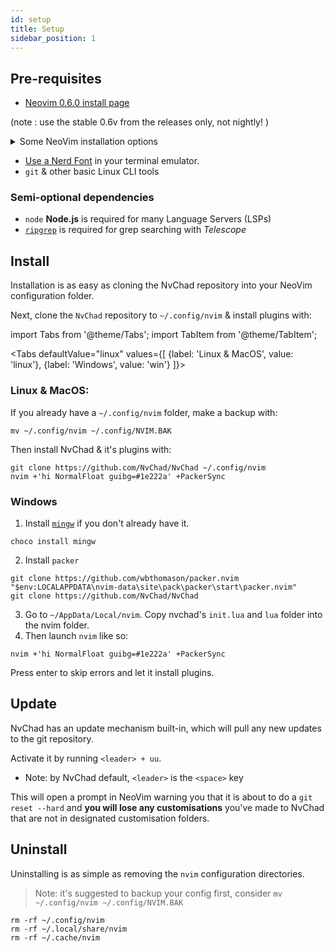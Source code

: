 ```yaml
---
id: setup
title: Setup
sidebar_position: 1
---
```


## Pre-requisites

- [Neovim 0.6.0 install page](https://github.com/neovim/neovim/releases/tag/v0.6.0)

(note : use the stable 0.6v from the releases only, not nightly! )

<details><summary>Some NeoVim installation options</summary>
<div>

### NeoVim installation options

> Note: This is a summary of [NeoVim's installation page](https://github.com/neovim/neovim/wiki/Installing-Neovim)

#### [With an appimage](https://github.com/neovim/neovim/wiki/Installing-Neovim#appimage-universal-linux-package)

This should work across all Linux distros.

```shell
curl -LO https://github.com/neovim/neovim/releases/latest/download/nvim.appimage
chmod u+x nvim.appimage
./nvim.appimage
```

Then consider moving this to your local/user bin & adding an alias to this

```shell
mv ./nvim.appimage ~/.local/bin/
echo "alias vim='/home/<YOUR USERNAME>/.local/bin/nvim.appimage'" >>~/.<bashrc or zshrc>
```

#### [Using PACMAN on Arch](https://github.com/neovim/neovim/wiki/Installing-Neovim#arch-linux)

```shell
sudo pacman -S neovim
```

#### [Using APT on Ubuntu](https://github.com/neovim/neovim/wiki/Installing-Neovim#ubuntu)

> Note: This doesn't work with Debian

```shell
sudo add-apt-repository ppa:neovim-ppa/stable
sudo apt-get update
sudo apt-get install neovim
```

</div>
</details>

- [Use a Nerd Font](https://www.nerdfonts.com/) in your terminal emulator.
- `git` & other basic Linux CLI tools

### Semi-optional dependencies

- `node` **Node.js** is required for many Language Servers (LSPs)
- [`ripgrep`](https://github.com/BurntSushi/ripgrep) is required for grep searching with _Telescope_

## Install

Installation is as easy as cloning the NvChad repository into your NeoVim configuration folder.

Next, clone the `NvChad` repository to `~/.config/nvim` & install plugins with:

import Tabs from '@theme/Tabs';
import TabItem from '@theme/TabItem';

<Tabs
defaultValue="linux" values={[ {label: 'Linux & MacOS', value: 'linux'}, {label: 'Windows', value: 'win'} ]}>
<TabItem value="linux">

### Linux & MacOS:

If you already have a `~/.config/nvim` folder, make a backup with:

```shell
mv ~/.config/nvim ~/.config/NVIM.BAK
```

Then install NvChad & it's plugins with:

```shell
git clone https://github.com/NvChad/NvChad ~/.config/nvim
nvim +'hi NormalFloat guibg=#1e222a' +PackerSync
```

</TabItem>
<TabItem value="win">

### Windows

1. Install [`mingw`](http://mingw-w64.org/doku.php) if you don't already have it.

```shell
choco install mingw
```

2. Install `packer`

```shell
git clone https://github.com/wbthomason/packer.nvim "$env:LOCALAPPDATA\nvim-data\site\pack\packer\start\packer.nvim"
git clone https://github.com/NvChad/NvChad
```

3. Go to `~/AppData/Local/nvim`. Copy nvchad's `init.lua` and `lua` folder into the nvim folder.
4. Then launch `nvim` like so:

```shell
nvim +'hi NormalFloat guibg=#1e222a' +PackerSync
```

Press enter to skip errors and let it install plugins.
</TabItem>
</Tabs>

## Update

NvChad has an update mechanism built-in, which will pull any new updates to the git repository.

Activate it by running `<leader> + uu`.

- Note: by NvChad default, `<leader>` is the `<space>` key

This will open a prompt in NeoVim warning you that it is about to do a `git reset --hard` and **you will lose any customisations** you've made to NvChad that are not in designated customisation folders.

## Uninstall

Uninstalling is as simple as removing the `nvim` configuration directories.

> Note: it's suggested to backup your config first, consider `mv ~/.config/nvim ~/.config/NVIM.BAK`

```shell
rm -rf ~/.config/nvim
rm -rf ~/.local/share/nvim
rm -rf ~/.cache/nvim
```
